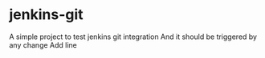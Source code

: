 # jenkins-git

A simple project to test jenkins git integration
And it should be triggered by any change
Add line
